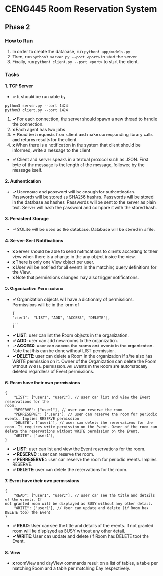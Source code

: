 # CENG445 Room Reservation System

## Phase 2
### How to Run
1. In order to create the database, run `python3 app/models.py`
2. Then, run `python3 server.py --port <port>` to start the server.
3. Finally, run `python3 client.py --port <port>` to start the client.

### Tasks
#### 1. TCP Server
- **✓** It should be runnable by 
```
python3 server.py --port 1424
python3 client.py --port 1424
```
1. **✓** For each connection, the server should spawn a new thread to handle the connection.
2. **x** Each agent has two jobs
1. **✓** Read text requests from client and make corresponding library calls and returns results for the client
2. **x** When there is a notification in the system that client should be informed, write a message to the client
- **✓** Client and server speaks in a textual protocol such as JSON. First byte of the message is the length of the message, followed by the message itself.
#### 2. Authentication
- **✓** Username and password will be enough for authentication. Passwords will be stored as SHA256 hashes. Passwords will be stored in the database as hashes. Passwords will be sent to the server as plain text. Server will hash the password and compare it with the stored hash.
#### 3. Persistent Storage
- **✓** SQLite will be used as the database. Database will be stored in a file.
#### 4. Server-Sent Notifications
- **x** Server should be able to send notifications to clients according to their view when there is a change in the any object inside the view.
- **x** There is only one View object per user. 
- **x** User will be notified for all events in the matching query definitions for the View. 
- **x** Note that permissions changes may also trigger notifications.
#### 5. Organization Permissions
- **✓** Organization objects will have a dictionary of permissions. Permissions will be in the form of
    ```
    {
    "user1": ["LIST", "ADD", "ACCESS", "DELETE"],
    ...
    }
    ```
- **✓ LIST**: user can list the Room objects in the organization.
- **✓ ADD**: user can add new rooms to the organization.
- **✓ ACCESS**: user can access the rooms and events in the organization. Note that this can be done without LIST permission.
- **✓ DELETE**: user can delete a Room in the organization if s/he also has WRITE permission on it. Owner of the Organization can delete the Room without WRITE permission. All Events in the Room are automatically deleted regardless of Event permissions.
#### 6. Room have their own permissions
```
{
    "LIST": ["user1", "user2"], // user can list and view the Event reservations for the
room.
    "RESERVE": ["user1"], // user can reserve the room
    "PERRESERVE": ["user1"], // user can reserve the room for periodic events. Implies RESERVE permission
    "DELETE": ["user1"], // user can delete the reservations for the room. It requires write permission on the Event. Owner of the room can delete the reservations without WRITE permission on the Event.
    "WRITE": ["user1"],
}
```
- **✓ LIST**: user can list and view the Event reservations for the room.
- **✓ RESERVE:**: user can reserve the room.
- **✓ PERRESERVE:**: user can reserve the room for periodic events. Implies RESERVE.
- **✓ DELETE**: user can delete the reservations for the room.



#### 7. Event have their own permissions
```
{
    "READ": ["user1", "user2"], // user can see the title and details of the events. If
not granted room will be displayed as BUSY without any other detail.
    "WRITE": ["user1"], // User can update and delete (if Room has DELETE too) the Event
}
```
-  **✓ READ**: User can see the title and details of the events. If not granted room will be displayed as BUSY without any other detail.
-  **✓ WRITE**: User can update and delete (if Room has DELETE too) the Event.
#### 8. View
- **x** roomView and dayView commands result on a list of tables, a table per matching Room and a table per matching Day respectively.
